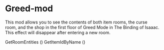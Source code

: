 # Greed-mod

This mod allows you to see the contents of both item rooms, the curse room, and the shop in the first floor of Greed Mode in The Binding of Isaaac. This effect will disappear after entering a new room.

GetRoomEntities ()
GetItemIdByName ()
